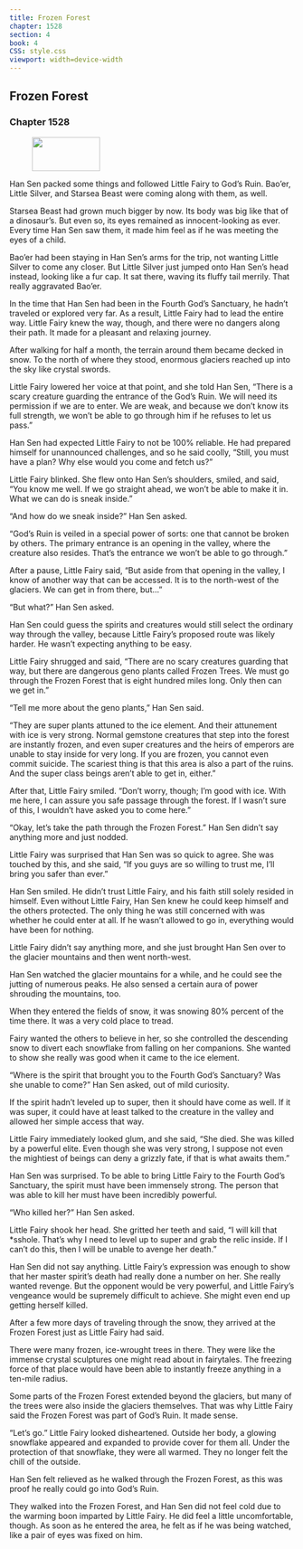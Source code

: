 ```yaml
---
title: Frozen Forest
chapter: 1528
section: 4
book: 4
CSS: style.css
viewport: width=device-width
---
```


## Frozen Forest

### Chapter 1528

<figure>
	<img src="../Images/gem.gif" alt="" id="gem" width="120" height="60" />
</figure>

Han Sen packed some things and followed Little Fairy to God’s Ruin. Bao’er, Little Silver, and Starsea Beast were coming along with them, as well.

Starsea Beast had grown much bigger by now. Its body was big like that of a dinosaur’s. But even so, its eyes remained as innocent-looking as ever. Every time Han Sen saw them, it made him feel as if he was meeting the eyes of a child.

Bao’er had been staying in Han Sen’s arms for the trip, not wanting Little Silver to come any closer. But Little Silver just jumped onto Han Sen’s head instead, looking like a fur cap. It sat there, waving its fluffy tail merrily. That really aggravated Bao’er.

In the time that Han Sen had been in the Fourth God’s Sanctuary, he hadn’t traveled or explored very far. As a result, Little Fairy had to lead the entire way. Little Fairy knew the way, though, and there were no dangers along their path. It made for a pleasant and relaxing journey.

After walking for half a month, the terrain around them became decked in snow. To the north of where they stood, enormous glaciers reached up into the sky like crystal swords.

Little Fairy lowered her voice at that point, and she told Han Sen, “There is a scary creature guarding the entrance of the God’s Ruin. We will need its permission if we are to enter. We are weak, and because we don’t know its full strength, we won’t be able to go through him if he refuses to let us pass.”

Han Sen had expected Little Fairy to not be 100% reliable. He had prepared himself for unannounced challenges, and so he said coolly, “Still, you must have a plan? Why else would you come and fetch us?”

Little Fairy blinked. She flew onto Han Sen’s shoulders, smiled, and said, “You know me well. If we go straight ahead, we won’t be able to make it in. What we can do is sneak inside.”

“And how do we sneak inside?” Han Sen asked.

“God’s Ruin is veiled in a special power of sorts: one that cannot be broken by others. The primary entrance is an opening in the valley, where the creature also resides. That’s the entrance we won’t be able to go through.”

After a pause, Little Fairy said, “But aside from that opening in the valley, I know of another way that can be accessed. It is to the north-west of the glaciers. We can get in from there, but…”

“But what?” Han Sen asked.

Han Sen could guess the spirits and creatures would still select the ordinary way through the valley, because Little Fairy’s proposed route was likely harder. He wasn’t expecting anything to be easy.

Little Fairy shrugged and said, “There are no scary creatures guarding that way, but there are dangerous geno plants called Frozen Trees. We must go through the Frozen Forest that is eight hundred miles long. Only then can we get in.”

“Tell me more about the geno plants,” Han Sen said.

“They are super plants attuned to the ice element. And their attunement with ice is very strong. Normal gemstone creatures that step into the forest are instantly frozen, and even super creatures and the heirs of emperors are unable to stay inside for very long. If you are frozen, you cannot even commit suicide. The scariest thing is that this area is also a part of the ruins. And the super class beings aren’t able to get in, either.”

After that, Little Fairy smiled. “Don’t worry, though; I’m good with ice. With me here, I can assure you safe passage through the forest. If I wasn’t sure of this, I wouldn’t have asked you to come here.”

“Okay, let’s take the path through the Frozen Forest.” Han Sen didn’t say anything more and just nodded.

Little Fairy was surprised that Han Sen was so quick to agree. She was touched by this, and she said, “If you guys are so willing to trust me, I’ll bring you safer than ever.”

Han Sen smiled. He didn’t trust Little Fairy, and his faith still solely resided in himself. Even without Little Fairy, Han Sen knew he could keep himself and the others protected. The only thing he was still concerned with was whether he could enter at all. If he wasn’t allowed to go in, everything would have been for nothing.

Little Fairy didn’t say anything more, and she just brought Han Sen over to the glacier mountains and then went north-west.

Han Sen watched the glacier mountains for a while, and he could see the jutting of numerous peaks. He also sensed a certain aura of power shrouding the mountains, too.

When they entered the fields of snow, it was snowing 80% percent of the time there. It was a very cold place to tread.

Fairy wanted the others to believe in her, so she controlled the descending snow to divert each snowflake from falling on her companions. She wanted to show she really was good when it came to the ice element.

“Where is the spirit that brought you to the Fourth God’s Sanctuary? Was she unable to come?” Han Sen asked, out of mild curiosity.

If the spirit hadn’t leveled up to super, then it should have come as well. If it was super, it could have at least talked to the creature in the valley and allowed her simple access that way.

Little Fairy immediately looked glum, and she said, “She died. She was killed by a powerful elite. Even though she was very strong, I suppose not even the mightiest of beings can deny a grizzly fate, if that is what awaits them.”

Han Sen was surprised. To be able to bring Little Fairy to the Fourth God’s Sanctuary, the spirit must have been immensely strong. The person that was able to kill her must have been incredibly powerful.

“Who killed her?” Han Sen asked.

Little Fairy shook her head. She gritted her teeth and said, “I will kill that *sshole. That’s why I need to level up to super and grab the relic inside. If I can’t do this, then I will be unable to avenge her death.”

Han Sen did not say anything. Little Fairy’s expression was enough to show that her master spirit’s death had really done a number on her. She really wanted revenge. But the opponent would be very powerful, and Little Fairy’s vengeance would be supremely difficult to achieve. She might even end up getting herself killed.

After a few more days of traveling through the snow, they arrived at the Frozen Forest just as Little Fairy had said.

There were many frozen, ice-wrought trees in there. They were like the immense crystal sculptures one might read about in fairytales. The freezing force of that place would have been able to instantly freeze anything in a ten-mile radius.

Some parts of the Frozen Forest extended beyond the glaciers, but many of the trees were also inside the glaciers themselves. That was why Little Fairy said the Frozen Forest was part of God’s Ruin. It made sense.

“Let’s go.” Little Fairy looked disheartened. Outside her body, a glowing snowflake appeared and expanded to provide cover for them all. Under the protection of that snowflake, they were all warmed. They no longer felt the chill of the outside.

Han Sen felt relieved as he walked through the Frozen Forest, as this was proof he really could go into God’s Ruin.

They walked into the Frozen Forest, and Han Sen did not feel cold due to the warming boon imparted by Little Fairy. He did feel a little uncomfortable, though. As soon as he entered the area, he felt as if he was being watched, like a pair of eyes was fixed on him.